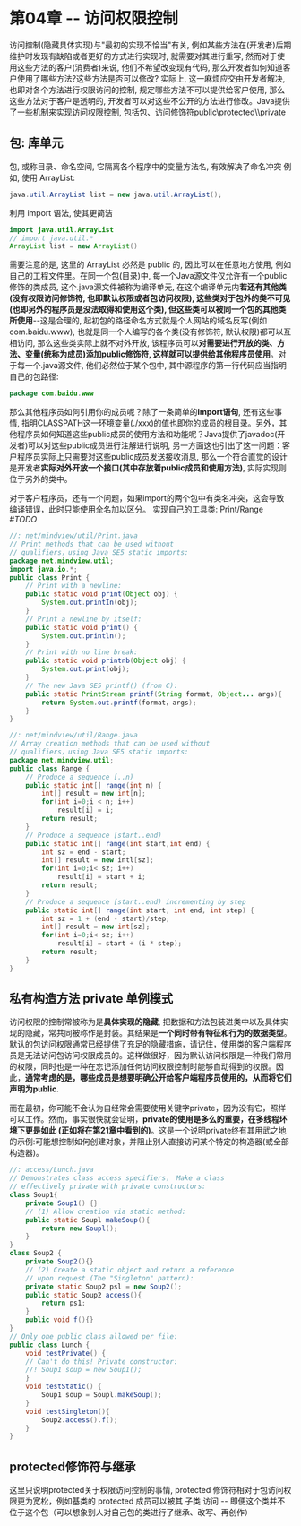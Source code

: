# 第04章 -- 访问权限控制
访问控制(隐藏具体实现)与"最初的实现不恰当"有关, 例如某些方法在(开发者)后期维护时发现有缺陷或者更好的方式进行实现时, 就需要对其进行重写, 然而对于使用这些方法的客户(消费者)来说, 他们不希望改变现有代码, 那么开发者如何知道客户使用了哪些方法?这些方法是否可以修改? 实际上, 这一麻烦应交由开发者解决, 也即对各个方法进行权限访问的控制, 规定哪些方法不可以提供给客户使用, 那么这些方法对于客户是透明的, 开发者可以对这些不公开的方法进行修改。Java提供了一些机制来实现访问权限控制, 包括包、访问修饰符public\protected\\\private

## 包: 库单元
包, 或称目录、命名空间, 它隔离各个程序中的变量方法名, 有效解决了命名冲突
例如, 使用 ArrayList:
```java
java.util.ArrayList list = new java.util.ArrayList();
```
利用 import 语法, 使其更简洁
```java
import java.util.ArrayList
// import java.util.*
ArrayList list = new ArrayList()
```
需要注意的是, 这里的 ArrayList 必然是 public 的, 因此可以在任意地方使用, 例如自己的工程文件里。在同一个包(目录)中, 每一个Java源文件仅允许有一个public修饰的类成员, 这个.java源文件被称为编译单元, 在这个编译单元内**若还有其他类(没有权限访问修饰符, 也即默认权限或者包访问权限), 这些类对于包外的类不可见(也即另外的程序员是没法取得和使用这个类), 但这些类可以被同一个包的其他类所使用**--这是合理的, 起初包的路径命名方式就是个人网站的域名反写(例如com.baidu.www), 也就是同一个人编写的各个类(没有修饰符, 默认权限)都可以互相访问, 那么这些类实际上就不对外开放, 该程序员可以**对需要进行开放的类、方法、变量(统称为成员)添加public修饰符, 这样就可以提供给其他程序员使用**。对于每一个.java源文件, 他们必然位于某个包中, 其中源程序的第一行代码应当指明自己的包路径:
```java
package com.baidu.www
```

那么其他程序员如何引用你的成员呢？除了一条简单的**import语句**, 还有这些事情, 指明CLASSPATH这一环境变量(./xxx)的值也即你的成员的根目录。另外，其他程序员如何知道这些public成员的使用方法和功能呢？Java提供了javadoc(开发者)可以对这些public成员进行注解进行说明, 另一方面这也引出了这一问题：客户程序员实际上只需要对这些public成员发送接收消息, 那么一个符合直觉的设计是开发者**实际对外开放一个接口(其中存放着public成员和使用方法)**, 实际实现则位于另外的类中。

对于客户程序员，还有一个问题，如果import的两个包中有类名冲突，这会导致编译错误，此时只能使用全名加以区分。
实现自己的工具类: Print/Range *#TODO*
```java
//: net/mindview/util/Print.java
// Print methods that can be used without
// qualifiers，using Java SE5 static imports:
package net.mindview.util;
import java.io.*;
public class Print {
    // Print with a newline:
    public static void print(Object obj) {
        System.out.printIn(obj);
    }
    // Print a newline by itself:
    public static void print() {
        System.out.println();
    }
    // Print with no line break:
    public static void printnb(Object obj) {
        System.out.print(obj);
    }
    // The new Java SE5 printf() (from C):
    public static PrintStream printf(String format, Object... args){
        return System.out.printf(format，args);
    }
}

//: net/mindview/util/Range.java
// Array creation methods that can be used without
// qualifiers，using Java SE5 static imports:
package net.mindview.util;
public class Range {
    // Produce a sequence [..n)
    public static int[] range(int n) {
        int[] result = new int[n];
        for(int i=0;i < n; i++)
            result[i] = i;
        return result;
    }
    // Produce a sequence [start..end)
    public static int[] range(int start,int end) {
        int sz = end - start;
        int[] result = new intl[sz];
        for(int i=0;i< sz; i++)
            result[i] = start + i;
        return result;
    }
    // Produce a sequence [start..end) incrementing by step
    public static int[] range(int start, int end, int step) {
        int sz = 1 + (end - start)/step;
        int[] result = new int[sz];
        for(int i=0;i< sz; i++)
            result[i] = start + (i * step);
        return result;
    }
}
```


## 私有构造方法 private 单例模式
访问权限的控制常被称为是**具体实现的隐藏**, 把数据和方法包装进类中以及具体实现的隐藏，常共同被称作是封装。其结果是**一个同时带有特征和行为的数据类型**。
默认的包访问权限通常已经提供了充足的隐藏措施，请记住，使用类的客户端程序员是无法访问包访问权限成员的。这样做很好，因为默认访问权限是一种我们常用的权限，同时也是一种在忘记添加任何访问权限控制时能够自动得到的权限。因此，**通常考虑的是，哪些成员是想要明确公开给客户端程序员使用的，从而将它们声明为public**.

而在最初，你可能不会认为自经常会需要使用关键字private，因为没有它，照样可以工作。然而，事实很快就会证明，**private的使用是多么的重要，在多线程环境下更是如此 (正如将在第21章中看到的)**。这是一个说明private终有其用武之地的示例:可能想控制如何创建对象，并阻止别人直接访问某个特定的构造器(或全部构造器)。
```java
//: access/Lunch.java
// Demonstrates class access specifiers， Make a class
// effectively private with private constructors:
class Soup1{
    private Soup1() {}
    // (1) Allow creation via static method:
    public static Soupl makeSoup(){
        return new Soupl();
    }
}
class Soup2 {
    private Soup2(){}
    // (2) Create a static object and return a reference
    // upon request.(The "Singleton" pattern):
    private static Soup2 psl = new Soup2();
    public static Soup2 access(){
        return ps1;
    }
    public void f(){}
}
// Only one public class allowed per file:
public class Lunch {
    void testPrivate() {
    // Can't do this! Private constructor:
    //! Soup1 soup = new Soup1();
    }
    void testStatic() {
        Soup1 soup = Soupl.makeSoup();
    }
    void testSingleton(){
        Soup2.access().f();
    }
}
```

## protected修饰符与继承
这里只说明protected关于权限访问控制的事情, protected 修饰符相对于包访问权限更为宽松，例如基类的 protected 成员可以被其 子类 访问 -- 即便这个类并不位于这个包（可以想象别人对自己包的类进行了继承、改写、再创作）


